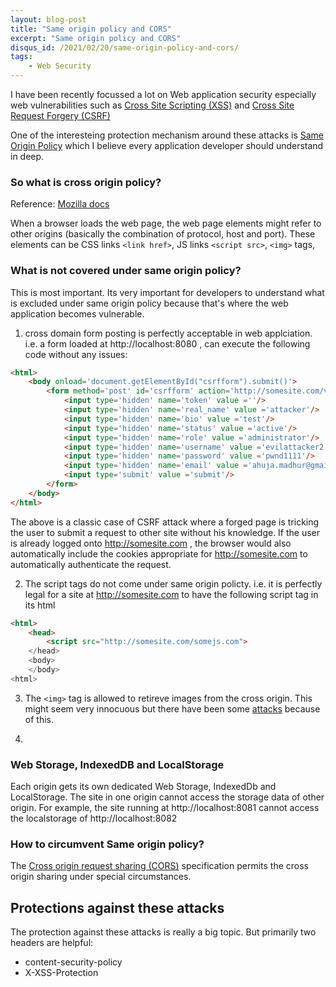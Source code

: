 ```yaml
---
layout: blog-post
title: "Same origin policy and CORS"
excerpt: "Same origin policy and CORS"
disqus_id: /2021/02/20/same-origin-policy-and-cors/
tags:
    - Web Security
---
```



I have been recently focussed a lot on Web application security especially web vulnerabilities such as [Cross Site Scripting (XSS)]() and [Cross Site Request Forgery (CSRF)]()

One of the interesteing protection mechanism around these attacks is [Same Origin Policy]() which I believe every application developer should understand in deep.

### So what is cross origin policy?

Reference: [Mozilla docs](https://developer.mozilla.org/en-US/docs/Web/Security/Same-origin_policy)


When a browser loads the web page, the web page elements might refer to other origins (basically the combination of protocol, host and port). These elements can be CSS links `<link href>`, JS links `<script src>`, `<img>` tags,

### What is not covered under same origin policy?

This is most important. Its very important for developers to understand what is excluded under same origin policy because that's where the web application becomes vulnerable.

1) cross domain form posting is perfectly acceptable in web applciation. i.e. a form loaded at http://localhost:8080  , can execute the following code without any issues:

```html
<html>
    <body onload='document.getElementById("csrfform").submit()'>
        <form method='post' id='csrfform' action='http://somesite.com/ve/admin/users/add'>
            <input type='hidden' name='token' value =''/>
            <input type='hidden' name='real_name' value ='attacker'/>
            <input type='hidden' name='bio' value ='test'/>
            <input type='hidden' name='status' value ='active'/>
            <input type='hidden' name='role' value ='administrator'/>
            <input type='hidden' name='username' value ='evilattacker2'/>
            <input type='hidden' name='password' value ='pwnd1111'/>
            <input type='hidden' name='email' value ='ahuja.madhur@gmail.com'/>
            <input type='submit' value ='submit'/>
        </form>
    </body>
</html>
```

The above is a classic case of CSRF attack where a forged page is tricking the user to submit a request to other site without his knowledge. If the user is already logged onto http://somesite.com , the browser would also automatically include the cookies appropriate for http://somesite.com to automatically authenticate the request.

2) The script tags do not come under same origin policty. i.e. it is perfectly legal for a site at http://somesite.com to have the following script tag in its html

```html
<html>
    <head>
        <script src="http://somesite.com/somejs.com">
    </head>
    <body>
    </body>
<html>
```

3) The `<img>` tag is allowed to retireve images from the cross origin. This might seem very innocuous but there have been some [attacks](https://www.evonide.com/side-channel-attacking-browsers-through-css3-features/) because of this.

4)


### Web Storage, IndexedDB and LocalStorage

Each origin gets its own dedicated Web Storage, IndexedDb and LocalStorage. The site in one origin cannot access the storage data of other origin. For example, the site running at http://localhost:8081 cannot access the localstorage of http://localhost:8082



### How to circumvent Same origin policy?

The [Cross origin request sharing (CORS)](https://developer.mozilla.org/en-US/docs/Web/HTTP/CORS) specification permits the cross origin sharing under special circumstances.


## Protections against these attacks

The protection against these attacks is really a big topic. But primarily two headers are helpful:

* content-security-policy
* X-XSS-Protection